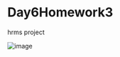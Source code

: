 # Day6Homework3
hrms project


![image](https://user-images.githubusercontent.com/81576354/118056510-c19fbb00-b392-11eb-80d3-c0bec3b1aa0b.png)
